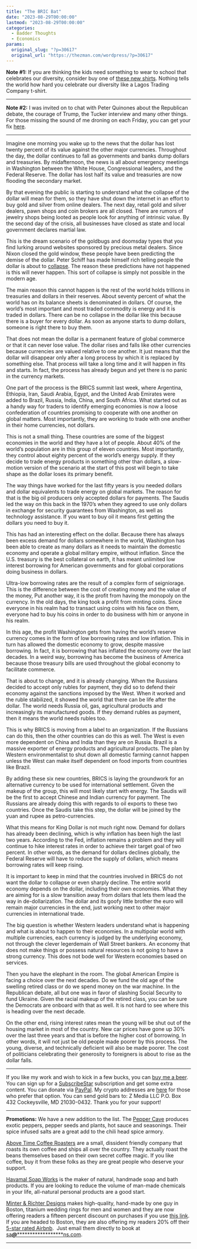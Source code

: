 ```yaml
---
title: "The BRIC Bat"
date: "2023-08-29T00:00:00"
lastmod: "2023-08-29T00:00:00"
categories:
  - Badder Thoughts
  - Economics
params:
  original_slug: "?p=30617"
  original_url: "https://thezman.com/wordpress/?p=30617"
---
```


**Note \#1:** If you are thinking the kids need something to wear to
school that celebrates our diversity, consider buy one of
<a href="https://goodsvffer.com/products/lagos-trading-company"
rel="noopener" target="_blank">these new shirts</a>. Nothing tells the
world how hard you celebrate our diversity like a Lagos Trading Company
t-shirt.

------------------------------------------------------------------------

**Note \#2:** I was invited on to chat with Peter Quinones about the
Republican debate, the courage of Trump, the Tucker interview and many
other things. For those missing the sound of me droning on each Friday,
you can get your fix
<a href="https://odysee.com/@Freemanbeyondthewall:d/939:9"
rel="noopener" target="_blank">here</a>.

------------------------------------------------------------------------

Imagine one morning you wake up to the news that the dollar has lost
twenty percent of its value against the other major currencies.
Throughout the day, the dollar continues to fall as governments and
banks dump dollars and treasuries. By midafternoon, the news is all
about emergency meetings in Washington between the White House,
Congressional leaders, and the Federal Reserve. The dollar has lost half
its value and treasuries are now flooding the secondary market.

By that evening the public is starting to understand what the collapse
of the dollar will mean for them, so they have shut down the internet in
an effort to buy gold and silver from online dealers. The next day,
retail gold and silver dealers, pawn shops and coin brokers are all
closed. There are rumors of jewelry shops being looted as people look
for anything of intrinsic value. By the second day of the crisis, all
businesses have closed as state and local government declares martial
law.

This is the dream scenario of the goldbugs and doomsday types that you
find lurking around websites sponsored by precious metal dealers. Since
Nixon closed the gold window, these people have been predicting the
demise of the dollar. Peter Schiff has made himself rich telling people
the dollar is about to <a
href="https://news.bitcoin.com/economist-peter-schiff-warns-of-full-blown-financial-crisis-hitting-us-economy-before-fed-reaches-inflation-target/"
rel="noopener" target="_blank">collapse</a>. The reason these
predictions have not happened is this will never happen. This sort of
collapse is simply not possible in the modern age.

The main reason this cannot happen is the rest of the world holds
trillions in treasuries and dollars in their reserves. About seventy
percent of what the world has on its balance sheets is denominated in
dollars. Of course, the world’s most important and most traded commodity
is energy and it is traded in dollars. There can be no collapse in the
dollar like this because there is a buyer for every dollar. As soon as
anyone starts to dump dollars, someone is right there to buy them.

That does not mean the dollar is a permanent feature of global commerce
or that it can never lose value. The dollar rises and falls like other
currencies because currencies are valued relative to one another. It
just means that the dollar will disappear only after a long process by
which it is replaced by something else. That process will take a long
time and it will happen in fits and starts. In fact, the process has
already begun and yet there is no panic in the currency markets.

One part of the process is the BRICS summit last week, where Argentina,
Ethiopia, Iran, Saudi Arabia, Egypt, and the United Arab Emirates were
added to Brazil, Russia, India, China, and South Africa. What started
out as a handy way for traders to identify emerging economies is now a
loose confederation of countries promising to cooperate with one another
on global matters. Most importantly, they are working to trade with one
another in their home currencies, not dollars.

This is not a small thing. These countries are some of the biggest
economies in the world and they have a lot of people. About 40% of the
world’s population are in this group of eleven countries. Most
importantly, they control about eighty percent of the world’s energy
supply. If they decide to trade energy products in something other than
dollars, a slow-motion version of the scenario at the start of this post
will begin to take shape as the dollar loses its primary benefit.

The way things have worked for the last fifty years is you needed
dollars and dollar equivalents to trade energy on global markets. The
reason for that is the big oil producers only accepted dollars for
payments. The Saudis led the way on this back in the 1970’s when they
agreed to use only dollars in exchange for security guarantees from
Washington, as well as technology assistance. If you want to buy oil it
means first getting the dollars you need to buy it.

This has had an interesting effect on the dollar. Because there has
always been excess demand for dollars somewhere in the world, Washington
has been able to create as many dollars as it needs to maintain the
domestic economy and operate a global military empire, without
inflation. Since the U.S. treasury is the best collateral on earth, it
has meant unlimited low interest borrowing for American governments and
for global corporations doing business in dollars.

Ultra-low borrowing rates are the result of a complex form of
seigniorage. This is the difference between the cost of creating money
and the value of the money, Put another way, it is the profit from
having the monopoly on the currency. In the old days, the king took a
profit from minting coins. Since everyone in his realm had to transact
using coins with his face on them, everyone had to buy his coins in
order to do business with him or anyone in his realm.

In this age, the profit Washington gets from having the world’s reserve
currency comes in the form of low borrowing rates and low inflation.
This in turn has allowed the domestic economy to grow, despite massive
borrowing. In fact, it is borrowing that has inflated the economy over
the last decades. In a weird way, borrowing has become the business of
America because those treasury bills are used throughout the global
economy to facilitate commerce.

That is about to change, and it is already changing. When the Russians
decided to accept only rubles for payment, they did so to defend their
economy against the sanctions imposed by the West. When it worked and
the ruble stabilized, it showed the world that there can be life after
the dollar. The world needs Russia oil, gas, agricultural products and
increasingly its manufactured goods. If they demand rubles as payment,
then it means the world needs rubles too.

This is why BRICS is moving from a label to an organization. If the
Russians can do this, then the other countries can do this as well. The
West is even more dependent on China and India than they are on Russia.
Brazil is a massive exporter of energy products and agricultural
products. The plan by Western environmentalist to shut down all domestic
farming cannot happen unless the West can make itself dependent on food
imports from countries like Brazil.

By adding these six new countries, BRICS is laying the groundwork for an
alternative currency to be used for international settlement. Given the
makeup of the group, this will most likely start with energy. The Saudis
will be the first to accept Chinese and Indian currency for payment. The
Russians are already doing this with regards to oil exports to these two
countries. Once the Saudis take this step, the dollar will be joined by
the yuan and rupee as petro-currencies.

What this means for King Dollar is not much right now. Demand for
dollars has already been declining, which is why inflation has been high
the last two years. According to the Fed, inflation remains a problem
and they will continue to hike interest rates in order to achieve their
target goal of two percent. In other words, as the demand for dollars
declines globally, the Federal Reserve will have to reduce the supply of
dollars, which means borrowing rates will keep rising.

It is important to keep in mind that the countries involved in BRICS do
not want the dollar to collapse or even sharply decline. The entire
world economy depends on the dollar, including their own economies. What
they are aiming for is a slow transition away from dollars that lets
them lead the way in de-dollarization. The dollar and its goofy little
brother the euro will remain major currencies in the end, just working
next to other major currencies in international trade.

The big question is whether Western leaders understand what is happening
and what is about to happen to their economies. In a multipolar world
with multiple currencies, each currency is judged by the underlying
economy, not through the clever legerdemain of Wall Street bankers. An
economy that does not make things or possess natural resources is not
going to have a strong currency. This does not bode well for Western
economies based on services.

Then you have the elephant in the room. The global American Empire is
facing a choice over the next decades. Do we fund the old age of the
swelling retired class or do we spend money on the war machine. In the
Republican debate, all but one was in favor of slashing Social Security
to fund Ukraine. Given the racial makeup of the retired class, you can
be sure the Democrats are onboard with that as well. It is not hard to
see where this is heading over the next decade.

On the other end, rising interest rates mean the young will be shut out
of the housing market in most of the country. New car prices have gone
up 30% over the last three years and that is before the higher cost of
borrowing. In other words, it will not just be old people made poorer by
this process. The young, diverse, and technically deficient will also be
made poorer. The cost of politicians celebrating their generosity to
foreigners is about to rise as the dollar falls.

------------------------------------------------------------------------

If you like my work and wish to kick in a few bucks, you can
<a href="https://www.buymeacoffee.com/mujolulu" rel="noopener"
target="_blank">buy me a beer</a>. You can sign up for a
<a href="https://www.subscribestar.com/the-z-blog" rel="noopener"
target="_blank">SubscribeStar</a> subscription and get some extra
content. You can donate via <a
href="https://www.paypal.com/donate/?cmd=_s-xclick&amp;hosted_button_id=UDAS2Q8JYA6CN&amp;source=url"
rel="noopener" target="_blank">PayPal</a>. My crypto addresses are
<a href="https://thezman.com/wordpress/?page_id=22713" rel="noopener"
target="_blank">here</a> for those who prefer that option. You can send
gold bars to: Z Media LLC P.O. Box 432 Cockeysville, MD 21030-0432.
Thank you for your support!

------------------------------------------------------------------------

**Promotions:** We have a new addition to the list. The
<a href="https://peppercave.com/shop/ols/products" rel="noopener"
target="_blank">Pepper Cave</a> produces exotic peppers, pepper seeds
and plants, hot sauce and seasonings. Their spice infused salts are a
great add to the chili head spice armory.

<a href="https://abovetimecoffee.com/" rel="noopener"
target="_blank">Above Time Coffee Roasters</a> are a small, dissident
friendly company that roasts its own coffee and ships all over the
country. They actually roast the beans themselves based on their own
secret coffee magic. If you like coffee, buy it from these folks as they
are great people who deserve your support.

<a href="https://havamalsoapworks.com/" rel="noopener"
target="_blank">Havamal Soap Works</a> is the maker of natural, handmade
soap and bath products. If you are looking to reduce the volume of
man-made chemicals in your life, all-natural personal products are a
good start.

<a href="https://www.minterandrichterdesigns.com/"
rel="noreferrer nofollow noopener" target="_blank">Minter &amp; Richter
Designs</a> makes high-quality, hand-made by one guy in Boston, titanium
wedding rings for men and women and they are now offering readers a
fifteen percent discount on purchases if you use
<a href="https://www.minterandrichterdesigns.com/discount/ZMAN"
rel="noreferrer nofollow noopener" target="_blank">this link</a>.
<span class="highlight"><span class="colour"><span class="font"><span class="size">If
you are headed to Boston, they are also offering my readers 20% off
their <a
href="https://www.airbnb.com/users/7988017/listings?user_id=7988017&amp;s=3"
rel="noopener noreferrer" target="_blank">5-star rated Airbnb</a>.  Just
email them directly to book at
<a href="mailto:sa***@*********************ns.com"
data-original-string="kMOWBIki2SEaXdQmcuPUgA==cb70JUbzMTUgIC98sYzJb0Ao0l/8NyTMahaagKQQtwyIXe1r3DlPlIdUTsjhOPEdlb6"><span
class="apbct-email-encoder"
data-original-string="gFQLSnyh1gPBEjw5jNQkrg==cb7hEy1o8RQTkuOqP+MEZdgtwkI+WDojPfBUwgFyA0J44Wq8DoLOD2oQ19K26TGYRQC"
title="This contact has been encoded by Anti-Spam by CleanTalk. Click to decode. To finish the decoding make sure that JavaScript is enabled in your browser.">sa<span
class="apbct-blur">***</span>@<span
class="apbct-blur">*********************</span>ns.com</span></a>.</span></span></span></span>

------------------------------------------------------------------------

